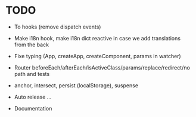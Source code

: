 # TODO

- To hooks (remove dispatch events)
- Make i18n hook, make i18n dict reactive in case we add translations from the back
- Fixe typing (App, createApp, createComponent, params in watcher)

- Router beforeEach/afterEach/isActiveClass/params/replace/redirect/no path and tests
- anchor, intersect, persist (localStorage), suspense

- Auto release ...
- Documentation

